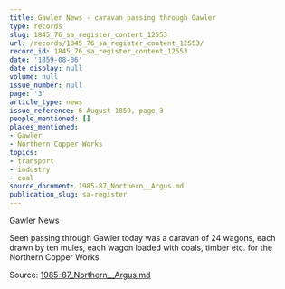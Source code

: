 ```yaml
---
title: Gawler News - caravan passing through Gawler
type: records
slug: 1845_76_sa_register_content_12553
url: /records/1845_76_sa_register_content_12553/
record_id: 1845_76_sa_register_content_12553
date: '1859-08-06'
date_display: null
volume: null
issue_number: null
page: '3'
article_type: news
issue_reference: 6 August 1859, page 3
people_mentioned: []
places_mentioned:
- Gawler
- Northern Copper Works
topics:
- transport
- industry
- coal
source_document: 1985-87_Northern__Argus.md
publication_slug: sa-register
---
```


Gawler News

Seen passing through Gawler today was a caravan of 24 wagons, each drawn by ten mules, each wagon loaded with coals, timber etc. for the Northern Copper Works.

Source: [1985-87_Northern__Argus.md](/downloads/markdown/1985-87_Northern__Argus.md)
